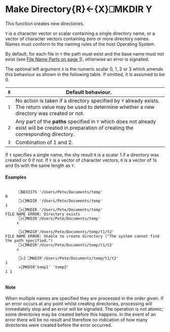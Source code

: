 




<h1 class="heading"><span class="name">Make Directory</span><span class="command">{R}←{X}⎕MKDIR Y</span></h1>

This function creates new directories.


`Y` is a character vector or scalar containing a single directory name, or a vector of character vectors containing zero or more directory names. Names must conform to the naming rules of the host Operating System.


By default, for each file in `Y` the path must exist and the base name must not exist (see [File Name Parts on page 1](nparts.htm#NParts)), otherwise an error is signalled.




The optional left argument `X` is the numeric scalar 0, 1, 2 or 3 which amends this behaviour as shown in the following table. If omitted, it is assumed to be 0.


| `0` | Default behaviour. |
| --- | ---  |
| `1` | No action is taken if a directory specified by `Y` already exists. The return value may be used to determine whether a new directory was created or not. |
| `2` | Any part of the **paths** specified in `Y` which does not already exist will be created in preparation of creating the corresponding directory. |
| `3` | Combination of 1 and 2. |



If `Y` specifies a single name, the shy result `R` is a scalar 1 if a directory was created or 0 if not. If `Y` is a vector of character vectors, `R` is a vector of 1s and 0s with the same length as `Y`.

#### Examples
```apl

      ⎕NEXISTS '/Users/Pete/Documents/temp'
0
      ⎕←⎕MKDIR '/Users/Pete/Documents/temp'
1
      ⎕←⎕MKDIR '/Users/Pete/Documents/temp'
FILE NAME ERROR: Directory exists
      ⎕←⎕MKDIR'/Users/Pete/Documents/temp'
     ∧

      ⎕←⎕MKDIR'/Users/Pete/Documents/temp/t1/t2'
FILE NAME ERROR: Unable to create directory ("The system cannot find the path specified.")
      ⎕←⎕MKDIR'/Users/Pete/Documents/temp/t1/t2'
     ∧

      ⎕←2 ⎕MKDIR'/Users/Pete/Documents/temp/t1/t2'
1
      ⊢⎕MKDIR'temp1' 'temp2'
1 1


```

#### Note


When multiple names are specified they are processed in the order given. If an error occurs at any point whilst creating directories, processing will immediately stop and an error will be signalled. The operation is not atomic; some directories may be created before this happens. In the event of an error there will be no result and therefore no indication of how many directories were created before the error occurred.


